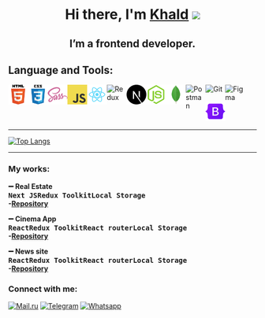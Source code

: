<h1 align="center">Hi there, I'm <a href="https://github.com/Khalds/Khalds" target="_blank">Khald</a> 
<img src="https://github.com/blackcater/blackcater/raw/main/images/Hi.gif" height="32"/></h1>

<h2 align='center'>I’m a frontend developer. </h2>

## Language and Tools:

<img align="left" alt="HTML" width="40px" src="https://raw.githubusercontent.com/github/explore/80688e429a7d4ef2fca1e82350fe8e3517d3494d/topics/html/html.png" />
<img align="left" alt="CSS" width="40px" src="https://raw.githubusercontent.com/github/explore/80688e429a7d4ef2fca1e82350fe8e3517d3494d/topics/css/css.png" />
<img align="left" alt="SASS" width="40px" src="https://raw.githubusercontent.com/github/explore/80688e429a7d4ef2fca1e82350fe8e3517d3494d/topics/sass/sass.png" />
<img align="left" alt="JavaScript" width="40px" src="https://raw.githubusercontent.com/github/explore/80688e429a7d4ef2fca1e82350fe8e3517d3494d/topics/javascript/javascript.png" />
<img align="left" alt="React" width="40px" src="https://raw.githubusercontent.com/github/explore/80688e429a7d4ef2fca1e82350fe8e3517d3494d/topics/react/react.png" />
<img align="left" alt="Redux" width="40px" src="https://img.icons8.com/color/344/redux.png" />
<img align="left" alt="Next.js" width="40px" src="https://raw.githubusercontent.com/devicons/devicon/1119b9f84c0290e0f0b38982099a2bd027a48bf1/icons/nextjs/nextjs-original.svg" />
<img align="left" alt="Node.js" width="40px" src="https://raw.githubusercontent.com/devicons/devicon/1119b9f84c0290e0f0b38982099a2bd027a48bf1/icons/nodejs/nodejs-original.svg" />
<img align="left" alt="MongoDB" width="40px" src="https://raw.githubusercontent.com/devicons/devicon/1119b9f84c0290e0f0b38982099a2bd027a48bf1/icons/mongodb/mongodb-original.svg" />
<img align="left" alt="Postman" width="40px" src="https://img.icons8.com/external-tal-revivo-color-tal-revivo/344/external-postman-is-the-only-complete-api-development-environment-logo-color-tal-revivo.png" />
<img align="left" alt="Git" width="40px" src="https://img.icons8.com/color/344/git.png" />
<img align="left" alt="Figma" width="40px" src="https://img.icons8.com/color/344/figma--v1.png" />
<img alt="Bootstrap" width="40px" src="https://raw.githubusercontent.com/devicons/devicon/1119b9f84c0290e0f0b38982099a2bd027a48bf1/icons/bootstrap/bootstrap-original.svg" />
<hr>

[![Top Langs](https://github-readme-stats.vercel.app/api/top-langs/?username=Khalds&theme=tokyonight&layout=compact)](https://github.com/anuraghazra/github-readme-stats)

<hr>

### My works:

<b>➖ Real Estate</b>
<br><b><kbd>Next JS</kbd><kbd>Redux Toolkit</kbd><kbd>Local Storage</kbd></b>
<br><b>-[Repository](https://github.com/Khalds/react-real-estate)</b>

<b>➖ Cinema App</b>
<br><b><kbd>React</kbd><kbd>Redux Toolkit</kbd><kbd>React router</kbd><kbd>Local Storage</kbd></b>
<br><b>-[Repository](https://github.com/Khalds/react-cinema)</b>

<b>➖ News site</b>
<br><b><kbd>React</kbd><kbd>Redux Toolkit</kbd><kbd>React router</kbd><kbd>Local Storage</kbd></b>
<br><b>-[Repository](https://github.com/Khalds/react-news-site)</b>

### Connect with me:

[![Mail.ru](https://img.shields.io/badge/-mail.ru-005FF9?style=for-the-badge&logo=Mail.Ru&logoColor=orange)](href="abv.khallid@mail.ru/)
[![Telegram](https://img.shields.io/badge/-telegram-26A5E4?style=for-the-badge&logo=telegram&logoColor=fff)](https://t.me/khallds)
[![Whatsapp](https://img.shields.io/badge/-whatsapp-25D366?style=for-the-badge&logo=whatsapp&logoColor=fff)](https://wa.me/79667221352)
